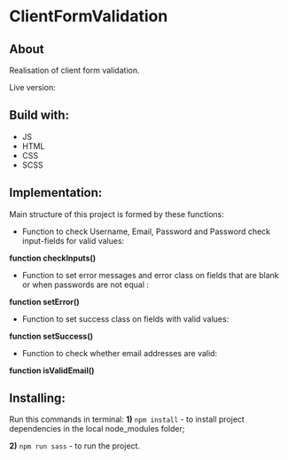 # ClientFormValidation
## About
Realisation of client form validation.

Live version:
## Build with:
* JS
* HTML
* CSS
* SCSS
## Implementation:
Main structure of this project is formed by these functions:

* Function to check Username, Email, Password and Password check input-fields for valid values:

**function checkInputs()**


* Function to set error messages and error class on fields that are blank or when passwords are not equal :

**function setError()**

* Function to set success class on fields with valid values:

**function setSuccess()**

* Function to check whether email addresses are valid:

**function isValidEmail()**
## Installing:
Run this commands in terminal:
**1)** `npm install` - to install project dependencies in the local node_modules folder;

**2)** `npm run sass` - to run the project.

